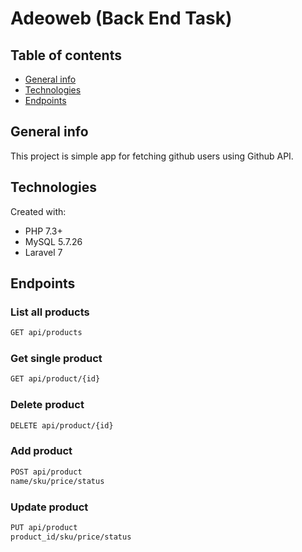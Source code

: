 # Adeoweb (Back End Task)

## Table of contents

-   [General info](#general-info)
-   [Technologies](#technologies)
-   [Endpoints](#endpoints)

## General info

This project is simple app for fetching github users using Github API.

## Technologies

Created with:

-   PHP 7.3+
-   MySQL 5.7.26
-   Laravel 7

## Endpoints

### List all products

```bash
GET api/products
```

### Get single product

```bash
GET api/product/{id}
```

### Delete product

```bash
DELETE api/product/{id}
```

### Add product

```bash
POST api/product
name/sku/price/status
```

### Update product

```bash
PUT api/product
product_id/sku/price/status
```

